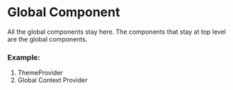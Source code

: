# Global Component

All the global components stay here. The components that stay at top level are the global components.

### Example:

1. ThemeProvider
1. Global Context Provider
